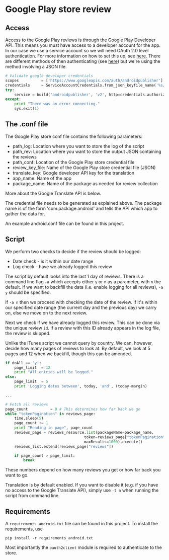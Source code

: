 # Google Play store review
## Access
Access to the Google Play reviews is through the Google Play Developer API. This means you must have access to a developer account for the app. In our case we use a service account so we will need OAuth 2.0 level authentication. For more information on how to set this up, see [here](https://developers.google.com/android-publisher/getting_started#setting_up_api_access_clients). There are different methods of then authenticating (see [here](https://developers.google.com/identity/protocols/OAuth2ServiceAccount)) but we're using the method involving a JSON file.
```python
# Validate google developer credentials
scopes          = ['https://www.googleapis.com/auth/androidpublisher']
credentials     = ServiceAccountCredentials.from_json_keyfile_name('%s/%s'%(filepath_conf,review_key_file), scopes=scopes)
try:
    service = build('androidpublisher', 'v2', http=credentials.authorize(Http()))
except:
    print "There was an error connecting."
    sys.exit(1)
```
## The .conf file
The Google Play store conf file contains the following parameters:
- path_log: Location where you want to store the log of the script
- path_rev: Location where you want to store the output JSON containing the reviews
- path_conf: Location of the Google Play store credential file
- review_key_file: Name of the Google Play store credential file (JSON)
- translate_key: Google developer API key for the translation
- app_name: Name of the app
- package_name: Name of the package as needed for review collection

More about the Google Translate API is below. 

The credential file needs to be generated as explained above. The package name is of the form 'com.package.android' and tells the API which app to gather the data for.

An example android.conf file can be found in this project.
## Script
We perform two checks to decide if the review should be logged:
- Date check - is it within our date range
- Log check - have we already logged this review

The script by default looks into the last 1 day of reviews. There is a command line flag `-a` which accepts either `y` or `n` as a parameter, with `n` the default. If we want to backfill the data (i.e. enable logging for all reviews), `-a y` should be specified. 

If `-a n` then we proceed with checking the date of the review. If it's within our specified date range (the current day and the previous day) we carry on, else we move on to the next review.

Next we check if we have already logged this review. This can be done via the unique review `id`. If a review with this ID already appears in the log file, the review is skipped.

Unlike the iTunes script we cannot query by country. We can, however, decide how many pages of reviews to look at. By default, we look at 5 pages and 12 when we backfill, though this can be amended.
```python
if doAll == 'y':
    page_limit  = 12
    print "All entries will be logged."
else:
    page_limit  = 5
    print 'Logging dates between', today, 'and', (today-margin)

...

# Fetch all reviews
page_count          = 0 # This determines how far back we go
while "tokenPagination" in reviews_page:
    time.sleep(5)
    page_count += 1
    print "Reading in page", page_count
    reviews_page = reviews_resource.list(packageName=package_name,
                                   token=reviews_page["tokenPagination"]["nextPageToken"],
                                   maxResults=1000).execute()
    reviews_list.extend(reviews_page["reviews"])

    if page_count > page_limit:
        break
```
These numbers depend on how many reviews you get or how far back you want to go.

Translation is by default enabled. If you want to disable it (e.g. if you have no access to the Google Translate API), simply use `-t n` when running the script from command line.
## Requirements
A `requirements_android.txt` file can be found in this project. To install the requirements, use
```
pip install -r requirements_android.txt
```
Most importantly the `oauth2client` module is required to authenticate to the store.

